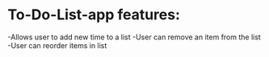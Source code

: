 # To-Do-List-app features:

-Allows user to add new time  to a list
-User can remove an item from the list
-User can reorder items in list

